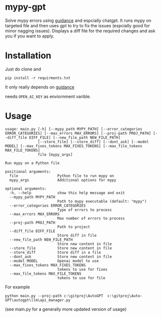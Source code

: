 # mypy-gpt
Solve mypy errors using [guidance](https://github.com/microsoft/guidance) and espcially chatgpt.
It runs mypy on targeted file and then uses gpt to try to fix the issues (espcially good for minor nagging issues).
Displays a diff file for the required changes and ask you if you want to apply. 

# Installation
Just do clone and
```
pip install -r requirments.txt
```
It only really depends on [guidance](https://github.com/microsoft/guidance)

needs `OPEN_AI_KEY` as enviornment varible.

# Usage
```
usage: main.py [-h] [--mypy_path MYPY_PATH] [--error_categories ERROR_CATEGORIES] [--max_errors MAX_ERRORS] [--proj-path PROJ_PATH] [--diff_file DIFF_FILE] [--new_file_path NEW_FILE_PATH]
               [--store_file] [--store_diff] [--dont_ask] [--model MODEL] [--max_fixes_tokens MAX_FIXES_TOKENS] [--max_file_tokens MAX_FILE_TOKENS]
               file [mypy_args]

Run mypy on a Python file

positional arguments:
  file                  Python file to run mypy on
  mypy_args             Additional options for mypy

optional arguments:
  -h, --help            show this help message and exit
  --mypy_path MYPY_PATH
                        Path to mypy executable (default: "mypy")
  --error_categories ERROR_CATEGORIES
                        Type of errors to process
  --max_errors MAX_ERRORS
                        Max number of errors to process
  --proj-path PROJ_PATH
                        Path to project
  --diff_file DIFF_FILE
                        Store diff in file
  --new_file_path NEW_FILE_PATH
                        Store new content in file
  --store_file          Store new content in file
  --store_diff          Store diff in a file
  --dont_ask            Store new content in file
  --model MODEL         Openai model to use
  --max_fixes_tokens MAX_FIXES_TOKENS
                        tokens to use for fixes
  --max_file_tokens MAX_FILE_TOKENS
                        tokens to use for file

```

For example 

```
python main.py --proj-path c:\gitproj\AutoGPT  c:\gitproj\Auto-GPT\autogpt\llm\api_manager.py
```

(see main.py for a generally more updated version of usage)


